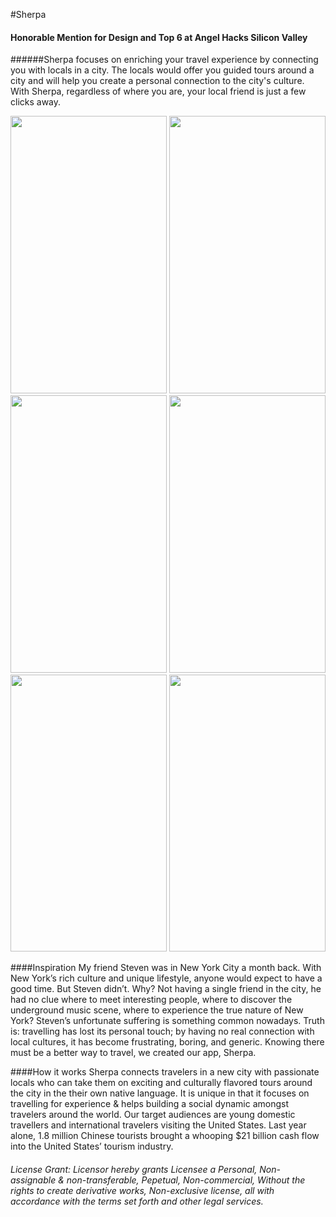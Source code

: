 #Sherpa
#### Honorable Mention for Design and Top 6 at Angel Hacks Silicon Valley
######Sherpa focuses on enriching your travel experience by connecting you with locals in a city. The locals would offer you guided tours around a city and will help you create a personal connection to the city's culture. With Sherpa, regardless of where you are, your local friend is just a few clicks away.

<img src="https://cloud.githubusercontent.com/assets/8840000/10403485/e820f508-6e99-11e5-901e-c053c764675c.png" width="250" height="443.75" /> <img src="https://cloud.githubusercontent.com/assets/8840000/10403486/e8213b3a-6e99-11e5-93fa-861b0dcf42b4.png" width="250" height="443.75" /> <img src="https://cloud.githubusercontent.com/assets/8840000/10403487/e82174e2-6e99-11e5-9764-582e5dc569a4.png" width="250" height="443.75" /> <img src="https://cloud.githubusercontent.com/assets/8840000/10403484/e81eb090-6e99-11e5-853a-c686d07f7c36.png" width="250" height="443.75" /> <img src="https://cloud.githubusercontent.com/assets/8840000/10403489/e8239f6a-6e99-11e5-8b61-8149d1c48f0a.png" width="250" height="443.75" /> <img src="https://cloud.githubusercontent.com/assets/8840000/10403488/e8224494-6e99-11e5-9f5f-634acfe275a8.png" width="250" height="443.75" />

####Inspiration
My friend Steven was in New York City a month back. With New York’s rich culture and unique lifestyle, anyone would expect to have a good time. But Steven didn’t. Why? Not having a single friend in the city, he had no clue where to meet interesting people, where to discover the underground music scene, where to experience the true nature of New York?
Steven’s unfortunate suffering is something common nowadays. Truth is: travelling has lost its personal touch; by having no real connection with local cultures, it has become frustrating, boring, and generic. Knowing there must be a better way to travel, we created our app, Sherpa.

####How it works
Sherpa connects travelers in a new city with passionate locals who can take them on exciting and culturally flavored tours around the city in the their own native language. It is unique in that it focuses on travelling for experience & helps building a social dynamic amongst travelers around the world. Our target audiences are young domestic travellers and international travelers visiting the United States. Last year alone, 1.8 million Chinese tourists brought a whooping $21 billion cash flow into the United States’ tourism industry. 

<h6> License Grant: Licensor hereby grants Licensee a Personal, Non-assignable & non-transferable, Pepetual, Non-commercial, Without the rights to create derivative works, Non-exclusive license, all with accordance with the terms set forth and other legal services. </h6>

